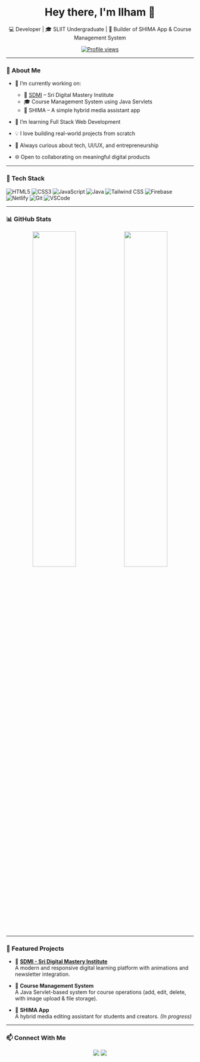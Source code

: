 <h1 align="center">Hey there, I'm Ilham 👋</h1>

<p align="center">
  💻 Developer | 🎓 SLIIT Undergraduate |  🔧 Builder of SHIMA App & Course Management System
</p>

<p align="center">
  <a href="https://github.com/ilhamn3">
    <img src="https://komarev.com/ghpvc/?username=ilhamdev&label=Profile%20views&color=0e75b6&style=flat" alt="Profile views" />
  </a>
</p>

---

### 🚀 About Me

- 🔭 I’m currently working on:
  - 🏫 [SDMI](https://sdmi.lk) – Sri Digital Mastery Institute  
  - 🎓 Course Management System using Java Servlets  
  - 📱 SHIMA – A simple hybrid media assistant app

- 🌱 I’m learning Full Stack Web Development  
- 💡 I love building real-world projects from scratch  
- 🧠 Always curious about tech, UI/UX, and entrepreneurship  
- 🌐 Open to collaborating on meaningful digital products

---

### 🧰 Tech Stack

![HTML5](https://img.shields.io/badge/-HTML5-E34F26?style=flat&logo=html5&logoColor=white)
![CSS3](https://img.shields.io/badge/-CSS3-1572B6?style=flat&logo=css3)
![JavaScript](https://img.shields.io/badge/-JavaScript-F7DF1E?style=flat&logo=javascript&logoColor=black)
![Java](https://img.shields.io/badge/-Java-007396?style=flat&logo=java)
![Tailwind CSS](https://img.shields.io/badge/-Tailwind_CSS-38B2AC?style=flat&logo=tailwind-css)
![Firebase](https://img.shields.io/badge/-Firebase-FFCA28?style=flat&logo=firebase)
![Netlify](https://img.shields.io/badge/-Netlify-00C7B7?style=flat&logo=netlify&logoColor=white)
![Git](https://img.shields.io/badge/-Git-F05032?style=flat&logo=git)
![VSCode](https://img.shields.io/badge/-VS%20Code-007ACC?style=flat&logo=visual-studio-code)

---

### 📊 GitHub Stats

<p align="center">
  <img width="48%" src="https://github-readme-stats.vercel.app/api?username=ilhamn3&show_icons=true&theme=radical" />
  <img width="48%" src="https://github-readme-stats.vercel.app/api/top-langs/?username=ilhamn3&layout=compact&theme=radical" />
</p>

---

### 🚀 Featured Projects

- 🔹 **[SDMI - Sri Digital Mastery Institute](https://sdmi.lk)**  
  A modern and responsive digital learning platform with animations and newsletter integration.

- 🔹 **Course Management System**  
  A Java Servlet-based system for course operations (add, edit, delete, with image upload & file storage).

- 🔹 **SHIMA App**  
  A hybrid media editing assistant for students and creators. *(In progress)*

---

### 📫 Connect With Me

<p align="center">
  <a href="ilhamn2002@gmail.com"><img src="https://img.shields.io/badge/Email-D14836?style=flat&logo=gmail&logoColor=white"/></a>
  <a href="[linkedin.com/in/mohamed-ilham-b106152b1](https://www.linkedin.com/in/mohamed-ilham-b106152b1?lipi=urn%3Ali%3Apage%3Ad_flagship3_profile_view_base_contact_details%3BsBTV7%2BV2SkCq%2B09poRAaAw%3D%3D)"><img src="https://img.shields.io/badge/LinkedIn-0077B5?style=flat&logo=linkedin&logoColor=white"/></a>
 
</p>

